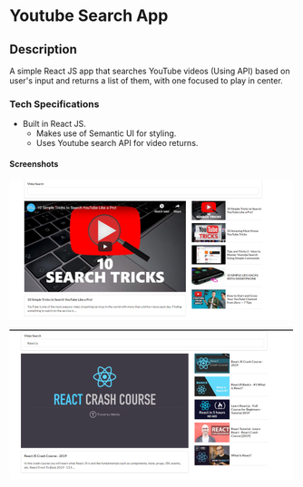 # Youtube Search App

## Description

A simple React JS app that searches YouTube videos (Using API) based on user's input and returns a list of them, with one focused to play in center.

### Tech Specifications

- Built in React JS.
  - Makes use of Semantic UI for styling.
  - Uses Youtube search API for video returns.

#### Screenshots

![alt text](https://github.com/Twistedben/youtube_video_search/blob/master/public/screenshots/youtubeSearch-home.png "Home of youtube app")

![alt text](https://github.com/Twistedben/youtube_video_search/blob/master/public/screenshots/youtubeSearch-react.png "Search for React JS video")

